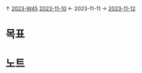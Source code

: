 
↑ [2023-W45](2023-W45.md)
[2023-11-10](2023-11-10.md) ← 2023-11-11 → [2023-11-12](2023-11-12.md)


# 목표



# 노트




